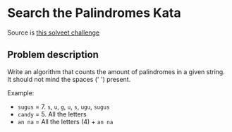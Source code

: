 # Search the Palindromes Kata

Source is [this solveet challenge](http://www.solveet.com/exercises/Contar-los-Palindromos/245)

## Problem description

Write an algorithm that counts the amount of palindromes in a given string. It should not mind the spaces (' ') present.

Example:

  * ``sugus`` = 7. ``s``, ``u``, ``g``, ``u``, ``s``, ``ugu``, ``sugus``
  * ``candy`` = 5. All the letters
  * ``an na`` = All the letters (4) + ``an na``
